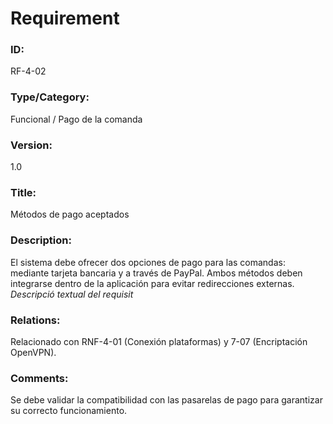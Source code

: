 # Requirement
### ID: 
RF-4-02
### Type/Category: 
Funcional / Pago de la comanda
### Version: 
1.0
### Title: 
Métodos de pago aceptados
### Description:
El sistema debe ofrecer dos opciones de pago para las comandas: mediante tarjeta bancaria y a través de PayPal. Ambos métodos deben integrarse dentro de la aplicación para evitar redirecciones externas.
_Descripció textual del requisit_
### Relations: 
Relacionado con RNF-4-01 (Conexión plataformas) y 7-07 (Encriptación OpenVPN).
### Comments:
Se debe validar la compatibilidad con las pasarelas de pago para garantizar su correcto funcionamiento.
